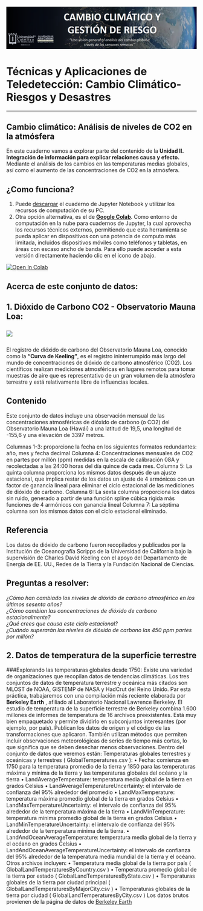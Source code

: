 <p><center> <img src="Img/logo_heat.png" width="1000"/> </p></center>

# Técnicas y Aplicaciones de Teledetección: Cambio Climático-Riesgos y Desastres

***

## Cambio climático: Análisis de niveles de CO2 en la atmósfera
En este cuaderno vamos a explorar parte del contenido de la **Unidad II. Integración de información para explicar relaciones causa y efecto.** Mediante el análisis de los cambios en las temperaturas medias globales, así como el aumento de las concentraciones de CO2 en la atmósfera.

## ¿Como funciona?
1. Puede [descargar](Analysis_of_CO2_levels_in_the_atmosphere.ipynb) el cuaderno de Jupyter Notebook y utilizar los recursos de computación de su PC. 
2. Otra opción alternativa, es el de [**Google Colab**]( https://colab.research.google.com). Como entorno de computación en la nube para cuadernos de Jupyter, la cual aprovecha los recursos técnicos externos, permitiendo que esta herramienta se pueda aplicar en dispositivos con una potencia de computo más limitada, incluidos dispositivos móviles como teléfonos y tabletas, en áreas con escaso ancho de banda. Para ello puede acceder a esta versión directamente haciendo clic en el icono de abajo.

[![Open In Colab](https://colab.research.google.com/assets/colab-badge.svg)](https://colab.research.google.com/github/Alexanderariza/Analisis_nivel_CO2_-atm-sfera/blob/main/Colab/An%C3%A1lisis_nivel_CO2_en_la_atmosfera.ipynb)

## Acerca de este conjunto de datos:
## 1. Dióxido de Carbono CO2 - Observatorio Mauna Loa:<p><left> <img src="https://upload.wikimedia.org/wikipedia/commons/6/6b/Mauna_Loa_Solar_Observatory.jpg" width="150"/> </p></left> 
El registro de dióxido de carbono del Observatorio Mauna Loa, conocido como la **“Curva de Keeling”**, es el registro ininterrumpido más largo del mundo de concentraciones de dióxido de carbono atmosférico (CO2). Los científicos realizan mediciones atmosféricas en lugares remotos para tomar muestras de aire que es representativo de un gran volumen de la atmósfera terrestre y está relativamente libre de influencias locales.

## Contenido
Este conjunto de datos incluye una observación mensual de las concentraciones atmosféricas de dióxido de carbono (o CO2) del Observatorio Mauna Loa (Hawái) a una latitud de 19,5, una longitud de -155,6 y una elevación de 3397 metros.

Columnas 1-3: proporcione la fecha en los siguientes formatos redundantes: año, mes y fecha decimal
Columna 4: Concentraciones mensuales de CO2 en partes por millón (ppm) medidas en la escala de calibración 08A y recolectadas a las 24:00 horas del día quince de cada mes.
Columna 5: La quinta columna proporciona los mismos datos después de un ajuste estacional, que implica restar de los datos un ajuste de 4 armónicos con un factor de ganancia lineal para eliminar el ciclo estacional de las mediciones de dióxido de carbono.
Columna 6: La sexta columna proporciona los datos sin ruido, generado a partir de una función spline cúbica rígida más funciones de 4 armónicos con ganancia lineal
Columna 7: La séptima columna son los mismos datos con el ciclo estacional eliminado.
## Referencia
Los datos de dióxido de carbono fueron recopilados y publicados por la Institución de Oceanografía Scripps de la Universidad de California bajo la supervisión de Charles David Keeling con el apoyo del Departamento de Energía de EE. UU., Redes de la Tierra y la Fundación Nacional de Ciencias.

## Preguntas a resolver:
<i>¿Cómo han cambiado los niveles de dióxido de carbono atmosférico en los últimos sesenta años?<br> 
¿Cómo cambian las concentraciones de dióxido de carbono estacionalmente?<br> 
¿Qué crees que causa este ciclo estacional?<br> 
¿Cuándo superarán los niveles de dióxido de carbono las 450 ppm partes por millón?<br></i>
  
## 2. Datos de temperatura de la superficie terrestre
###Explorando las temperaturas globales desde 1750:
Existe una variedad de organizaciones que recopilan datos de tendencias climáticas. Los tres conjuntos de datos de temperatura terrestre y oceánica más citados son MLOST de NOAA, GISTEMP de NASA y HadCrut del Reino Unido.
Par esta práctica, trabajaremos con una compilación más reciente elaborada por **Berkeley Earth** , afiliado al Laboratorio Nacional Lawrence Berkeley. El estudio de temperatura de la superficie terrestre de Berkeley combina 1.600 millones de informes de temperatura de 16 archivos preexistentes. Está muy bien empaquetado y permite dividirlo en subconjuntos interesantes (por ejemplo, por país). Publican los datos de origen y el código de las transformaciones que aplicaron. También utilizan métodos que permiten incluir observaciones meteorológicas de series de tiempo más cortas, lo que significa que se deben desechar menos observaciones.
Dentro del conjunto de datos que veremos están:
Temperaturas globales terrestres y oceánicas y terrestres ( GlobalTemperatures.csv ):
•	Fecha: comienza en 1750 para la temperatura promedio de la tierra y 1850 para las temperaturas máxima y mínima de la tierra y las temperaturas globales del océano y la tierra
•	LandAverageTemperature: temperatura media global de la tierra en grados Celsius
•	LandAverageTemperatureUncertainty: el intervalo de confianza del 95% alrededor del promedio
•	LandMaxTemperature: temperatura máxima promedio global de la tierra en grados Celsius
•	LandMaxTemperatureUncertainty: el intervalo de confianza del 95% alrededor de la temperatura máxima de la tierra
•	LandMinTemperature: temperatura mínima promedio global de la tierra en grados Celsius
•	LandMinTemperatureUncertainty: el intervalo de confianza del 95% alrededor de la temperatura mínima de la tierra.
•	LandAndOceanAverageTemperature: temperatura media global de la tierra y el océano en grados Celsius
•	LandAndOceanAverageTemperatureUncertainty: el intervalo de confianza del 95% alrededor de la temperatura media mundial de la tierra y el océano.
Otros archivos incluyen:
•	Temperatura media global de la tierra por país ( GlobalLandTemperaturesByCountry.csv )
•	Temperatura promedio global de la tierra por estado ( GlobalLandTemperaturesByState.csv )
•	Temperaturas globales de la tierra por ciudad principal ( GlobalLandTemperaturesByMajorCity.csv )
•	Temperaturas globales de la tierra por ciudad ( GlobalLandTemperaturesByCity.csv )
Los datos brutos provienen de la página de datos de [Berkeley Earth](http://berkeleyearth.org/data/)



